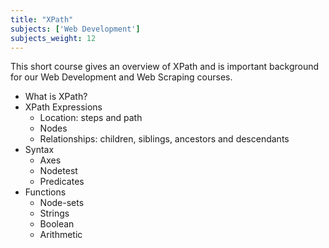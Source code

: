 ```yaml
---
title: "XPath"
subjects: ['Web Development']
subjects_weight: 12
---
```


<!-- http://tyrex.inria.fr/courses/mosig/xpath.pdf -->

This short course gives an overview of XPath and is important background for our Web Development and Web Scraping courses.

- What is XPath?
- XPath Expressions
	- Location: steps and path
	- Nodes
	- Relationships: children, siblings, ancestors and descendants
- Syntax
	- Axes
	- Nodetest
	- Predicates
- Functions
	- Node-sets
	- Strings
	- Boolean
	- Arithmetic